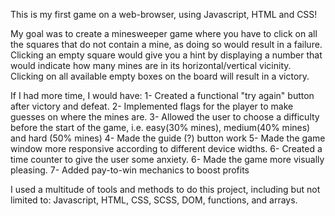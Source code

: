 This is my first game on a web-browser, using Javascript, HTML and CSS!

My goal was to create a minesweeper game where you have to click on all the squares that do not contain a mine, as doing so would result in a failure. Clicking an empty square would give you a hint by displaying a number that would indicate how many mines are in its horizontal/vertical vicinity. Clicking on all available empty boxes on the board will result in a victory.

If I had more time, I would have: 
1- Created a functional "try again" button after victory and defeat.
2- Implemented flags for the player to make guesses on where the mines are.
3- Allowed the user to choose a difficulty before the start of the game, i.e. easy(30% mines), medium(40% mines) and hard (50% mines)
4- Made the guide (?) button work
5- Made the game window more responsive according to different device widths.
6- Created a time counter to give the user some anxiety.
6- Made the game more visually pleasing.
7- Added pay-to-win mechanics to boost profits


I used a multitude of tools and methods to do this project, including but not limited to: Javascript, HTML, CSS, SCSS, DOM, functions, and arrays.